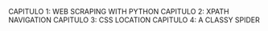 CAPITULO 1: WEB SCRAPING WITH PYTHON
CAPITULO 2: XPATH NAVIGATION
CAPITULO 3: CSS LOCATION
CAPITULO 4: A CLASSY SPIDER
